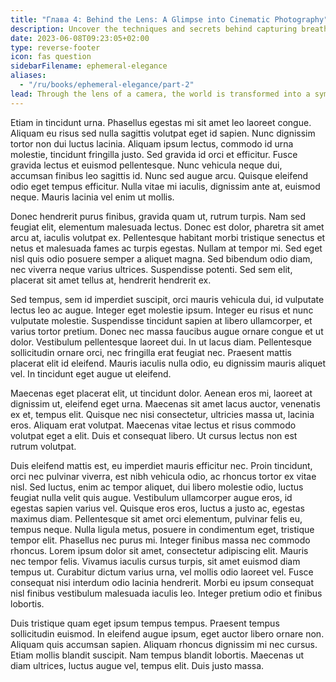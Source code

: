 ```yaml
---
title: "Глава 4: Behind the Lens: A Glimpse into Cinematic Photography"
description: Uncover the techniques and secrets behind capturing breathtaking visuals through the lens of cinema.
date: 2023-06-08T09:23:05+02:00
type: reverse-footer
icon: fas question
sidebarFilename: ephemeral-elegance
aliases:
  - "/ru/books/ephemeral-elegance/part-2"
lead: Through the lens of a camera, the world is transformed into a symphony of light and shadow, weaving tales that captivate the soul. Join us as we unravel the secrets of cinematic photography, where each frame is a masterpiece waiting to be captured, and each shot a window into the boundless realms of imagination.
---
```

Etiam in tincidunt urna. Phasellus egestas mi sit amet leo laoreet congue. Aliquam eu risus sed nulla sagittis volutpat eget id sapien. Nunc dignissim tortor non dui luctus lacinia. Aliquam ipsum lectus, commodo id urna molestie, tincidunt fringilla justo. Sed gravida id orci et efficitur. Fusce gravida lectus et euismod pellentesque. Nunc vehicula neque dui, accumsan finibus leo sagittis id. Nunc sed augue arcu. Quisque eleifend odio eget tempus efficitur. Nulla vitae mi iaculis, dignissim ante at, euismod neque. Mauris lacinia vel enim ut mollis.

Donec hendrerit purus finibus, gravida quam ut, rutrum turpis. Nam sed feugiat elit, elementum malesuada lectus. Donec est dolor, pharetra sit amet arcu at, iaculis volutpat ex. Pellentesque habitant morbi tristique senectus et netus et malesuada fames ac turpis egestas. Nullam at tempor mi. Sed eget nisl quis odio posuere semper a aliquet magna. Sed bibendum odio diam, nec viverra neque varius ultrices. Suspendisse potenti. Sed sem elit, placerat sit amet tellus at, hendrerit hendrerit ex.

Sed tempus, sem id imperdiet suscipit, orci mauris vehicula dui, id vulputate lectus leo ac augue. Integer eget molestie ipsum. Integer eu risus et nunc vulputate molestie. Suspendisse tincidunt sapien at libero ullamcorper, et varius tortor pretium. Donec nec massa faucibus augue ornare congue et ut dolor. Vestibulum pellentesque laoreet dui. In ut lacus diam. Pellentesque sollicitudin ornare orci, nec fringilla erat feugiat nec. Praesent mattis placerat elit id eleifend. Mauris iaculis nulla odio, eu dignissim mauris aliquet vel. In tincidunt eget augue ut eleifend.

Maecenas eget placerat elit, ut tincidunt dolor. Aenean eros mi, laoreet at dignissim ut, eleifend eget urna. Maecenas sit amet lacus auctor, venenatis ex et, tempus elit. Quisque nec nisi consectetur, ultricies massa ut, lacinia eros. Aliquam erat volutpat. Maecenas vitae lectus et risus commodo volutpat eget a elit. Duis et consequat libero. Ut cursus lectus non est rutrum volutpat.

Duis eleifend mattis est, eu imperdiet mauris efficitur nec. Proin tincidunt, orci nec pulvinar viverra, est nibh vehicula odio, ac rhoncus tortor ex vitae nisl. Sed luctus, enim ac tempor aliquet, dui libero molestie odio, luctus feugiat nulla velit quis augue. Vestibulum ullamcorper augue eros, id egestas sapien varius vel. Quisque eros eros, luctus a justo ac, egestas maximus diam. Pellentesque sit amet orci elementum, pulvinar felis eu, tempus neque. Nulla ligula metus, posuere in condimentum eget, tristique tempor elit. Phasellus nec purus mi. Integer finibus massa nec commodo rhoncus. Lorem ipsum dolor sit amet, consectetur adipiscing elit. Mauris nec tempor felis. Vivamus iaculis cursus turpis, sit amet euismod diam tempus ut. Curabitur dictum varius urna, vel mollis odio laoreet vel. Fusce consequat nisi interdum odio lacinia hendrerit. Morbi eu ipsum consequat nisl finibus vestibulum malesuada iaculis leo. Integer pretium odio et finibus lobortis.

Duis tristique quam eget ipsum tempus tempus. Praesent tempus sollicitudin euismod. In eleifend augue ipsum, eget auctor libero ornare non. Aliquam quis accumsan sapien. Aliquam rhoncus dignissim mi nec cursus. Etiam mollis blandit suscipit. Nam tempus blandit lobortis. Maecenas ut diam ultrices, luctus augue vel, tempus elit. Duis justo massa.